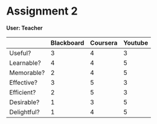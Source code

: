 <h1>Assignment 2</h1>

<strong>User: Teacher</strong>

|             | Blackboard | Coursera | Youtube |
|-------------|------------|----------|---------|
| Useful?     |      3     |     4    |    3    |
| Learnable?  |      4     |     4    |    5    |
| Memorable?  |      2     |     4    |    5    |
| Effective?  |      3     |     5    |    3    |
| Efficient?  |      2     |     5    |    3    |
| Desirable?  |      1     |     3    |    5    |
| Delightful? |      1     |     4    |    5    |